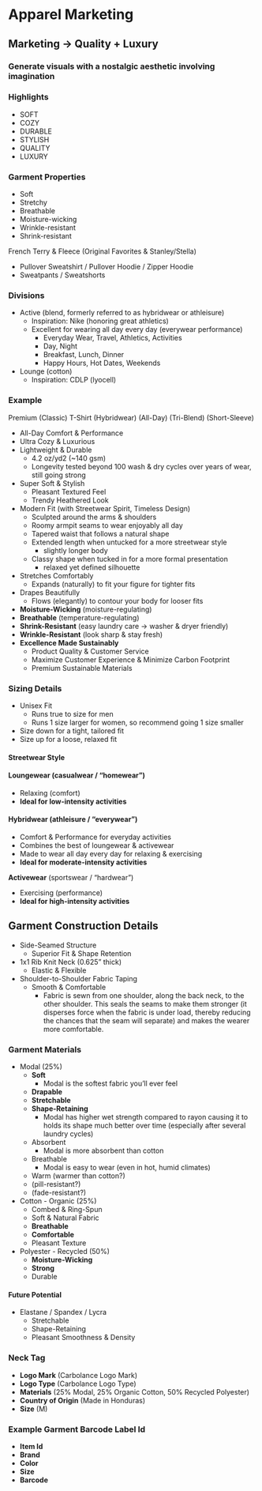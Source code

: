 # Apparel Marketing

## Marketing → Quality + Luxury

### Generate visuals with a nostalgic aesthetic involving imagination

### Highlights

* SOFT  
* COZY  
* DURABLE  
* STYLISH  
* QUALITY  
* LUXURY

### Garment Properties

* Soft  
* Stretchy  
* Breathable  
* Moisture-wicking  
* Wrinkle-resistant  
* Shrink-resistant

French Terry & Fleece (Original Favorites & Stanley/Stella)

* Pullover Sweatshirt / Pullover Hoodie / Zipper Hoodie  
* Sweatpants / Sweatshorts

### Divisions

* Active (blend, formerly referred to as hybridwear or athleisure)  
  * Inspiration: Nike (honoring great athletics)  
  * Excellent for wearing all day every day (everywear performance)  
    * Everyday Wear, Travel, Athletics, Activities  
    * Day, Night  
    * Breakfast, Lunch, Dinner  
    * Happy Hours, Hot Dates, Weekends  
* Lounge (cotton)  
  * Inspiration: CDLP (lyocell)

### Example

Premium (Classic) T-Shirt (Hybridwear) (All-Day) (Tri-Blend) (Short-Sleeve)

* All-Day Comfort & Performance  
* Ultra Cozy & Luxurious  
* Lightweight & Durable  
  * 4.2 oz/yd2 (\~140 gsm)  
  * Longevity tested beyond 100 wash & dry cycles over years of wear, still going strong  
* Super Soft & Stylish  
  * Pleasant Textured Feel  
  * Trendy Heathered Look  
* Modern Fit (with Streetwear Spirit, Timeless Design)  
  * Sculpted around the arms & shoulders  
  * Roomy armpit seams to wear enjoyably all day  
  * Tapered waist that follows a natural shape  
  * Extended length when untucked for a more streetwear style  
    * slightly longer body  
  * Classy shape when tucked in for a more formal presentation  
    * relaxed yet defined silhouette  
* Stretches Comfortably  
  * Expands (naturally) to fit your figure for tighter fits  
* Drapes Beautifully  
  * Flows (elegantly) to contour your body for looser fits  
* **Moisture-Wicking** (moisture-regulating)  
* **Breathable** (temperature-regulating)  
* **Shrink-Resistant** (easy laundry care → washer & dryer friendly)  
* **Wrinkle-Resistant** (look sharp & stay fresh)  
* **Excellence Made Sustainably**  
  * Product Quality & Customer Service  
  * Maximize Customer Experience & Minimize Carbon Footprint  
  * Premium Sustainable Materials

### Sizing Details

* Unisex Fit  
  * Runs true to size for men  
  * Runs 1 size larger for women, so recommend going 1 size smaller  
* Size down for a tight, tailored fit  
* Size up for a loose, relaxed fit

#### Streetwear Style

#### Loungewear (casualwear / “homewear”)

* Relaxing (comfort)
* **Ideal for low-intensity activities**

#### Hybridwear (athleisure / “everywear”)

* Comfort & Performance for everyday activities
* Combines the best of loungewear & activewear
* Made to wear all day every day for relaxing & exercising
* **Ideal for moderate-intensity activities**

**Activewear** (sportswear / “hardwear”)

* Exercising (performance)
* **Ideal for high-intensity activities**

## Garment Construction Details

* Side-Seamed Structure  
  * Superior Fit & Shape Retention  
* 1x1 Rib Knit Neck (0.625” thick)  
  * Elastic & Flexible  
* Shoulder-to-Shoulder Fabric Taping  
  * Smooth & Comfortable  
    * Fabric is sewn from one shoulder, along the back neck, to the other shoulder. This seals the seams to make them stronger (it disperses force when the fabric is under load, thereby reducing the chances that the seam will separate) and makes the wearer more comfortable.

### Garment Materials

* Modal (25%)  
  * **Soft**  
    * Modal is the softest fabric you’ll ever feel  
  * **Drapable**  
  * **Stretchable**  
  * **Shape-Retaining**  
    * Modal has higher wet strength compared to rayon causing it to holds its shape much better over time (especially after several laundry cycles)  
  * Absorbent  
    * Modal is more absorbent than cotton  
  * Breathable  
    * Modal is easy to wear (even in hot, humid climates)  
  * Warm (warmer than cotton?)  
  * (pill-resistant?)  
  * (fade-resistant?)  
* Cotton \- Organic (25%)  
  * Combed & Ring-Spun  
  * Soft & Natural Fabric  
  * **Breathable**  
  * **Comfortable**  
  * Pleasant Texture  
* Polyester \- Recycled (50%)  
  * **Moisture-Wicking**  
  * **Strong**  
  * Durable

#### Future Potential

* Elastane / Spandex / Lycra  
  * Stretchable  
  * Shape-Retaining  
  * Pleasant Smoothness & Density

### Neck Tag

* **Logo Mark** (Carbolance Logo Mark)  
* **Logo Type** (Carbolance Logo Type)  
* **Materials** (25% Modal, 25% Organic Cotton, 50% Recycled Polyester)  
* **Country of Origin** (Made in Honduras)  
* **Size** (M)

### Example Garment Barcode Label Id

* **Item Id**  
* **Brand**
* **Color**
* **Size**
* **Barcode**
